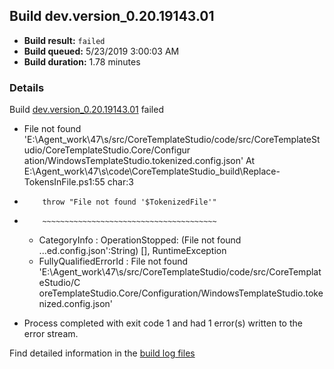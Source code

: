 ## Build dev.version_0.20.19143.01
- **Build result:** `failed`
- **Build queued:** 5/23/2019 3:00:03 AM
- **Build duration:** 1.78 minutes
### Details
Build [dev.version_0.20.19143.01](https://winappstudio.visualstudio.com/web/build.aspx?pcguid=a4ef43be-68ce-4195-a619-079b4d9834c2&builduri=vstfs%3a%2f%2f%2fBuild%2fBuild%2f28081) failed

+ File not found 'E:\Agent\_work\47\s/src/CoreTemplateStudio/code/src/CoreTemplateStudio/CoreTemplateStudio.Core/Configur
ation/WindowsTemplateStudio.tokenized.config.json'
At E:\Agent\_work\47\s\code\CoreTemplateStudio\_build\Replace-TokensInFile.ps1:55 char:3
+         throw "File not found '$TokenizedFile'"
+         ~~~~~~~~~~~~~~~~~~~~~~~~~~~~~~~~~~~~~~~
    + CategoryInfo          : OperationStopped: (File not found ...ed.config.json':String) [], RuntimeException
    + FullyQualifiedErrorId : File not found 'E:\Agent\_work\47\s/src/CoreTemplateStudio/code/src/CoreTemplateStudio/C 
   oreTemplateStudio.Core/Configuration/WindowsTemplateStudio.tokenized.config.json'
 

+ Process completed with exit code 1 and had 1 error(s) written to the error stream.

Find detailed information in the [build log files](https://uwpctdiags.blob.core.windows.net/buildlogs/dev.version_0.20.19143.01_logs.zip)
